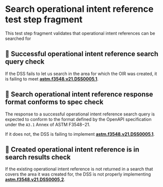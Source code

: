 # Search operational intent reference test step fragment

This test step fragment validates that operational intent references can be searched for

## 🛑 Successful operational intent reference search query check

If the DSS fails to let us search in the area for which the OIR was created, it is failing to meet **[astm.f3548.v21.DSS0005,1](../../../../../../../requirements/astm/f3548/v21.md)**.

## 🛑 Search operational intent reference response format conforms to spec check

The response to a successful operational intent reference search query is expected to conform to the format defined by the OpenAPI specification under the `A3.1` Annex of ASTM F3548−21.

If it does not, the DSS is failing to implement **[astm.f3548.v21.DSS0005,1](../../../../../../../requirements/astm/f3548/v21.md)**.

## 🛑 Created operational intent reference is in search results check

If the existing operational intent reference is not returned in a search that covers the area it was created for, the DSS is not properly implementing **[astm.f3548.v21.DSS0005,2](../../../../../../../requirements/astm/f3548/v21.md)**.

